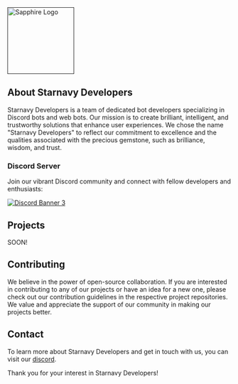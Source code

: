<div align="left">
<a href="" target="_blank"><img src="https://github.com/StarnavyDevs.png" alt="Sapphire Logo" height="150" /></a>
</div>

## About Starnavy Developers

Starnavy Developers is a team of dedicated bot developers specializing in Discord bots and web bots. Our mission is to create brilliant, intelligent, and trustworthy solutions that enhance user experiences. We chose the name "Starnavy Developers" to reflect our commitment to excellence and the qualities associated with the precious gemstone, such as brilliance, wisdom, and trust.

### Discord Server

Join our vibrant Discord community and connect with fellow developers and enthusiasts:

[![Discord Banner 3](https://discord.com/api/guilds/810570702863466516/widget.png?style=banner3)](https://discord.gg/PFqg5RZRcd)

## Projects

SOON!

## Contributing

We believe in the power of open-source collaboration. If you are interested in contributing to any of our projects or have an idea for a new one, please check out our contribution guidelines in the respective project repositories. We value and appreciate the support of our community in making our projects better.

## Contact

To learn more about Starnavy Developers and get in touch with us, you can visit our [discord](https://discord.gg/PFqg5RZRcd).

Thank you for your interest in Starnavy Developers!

